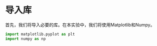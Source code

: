 # 导入库

首先，我们将导入必要的库。在本实验中，我们将使用Matplotlib和Numpy。

```python
import matplotlib.pyplot as plt
import numpy as np
```
